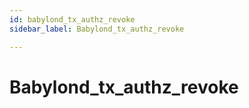 ```yaml
---
id: babylond_tx_authz_revoke
sidebar_label: Babylond_tx_authz_revoke

---
```


# Babylond_tx_authz_revoke